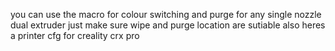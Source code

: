 you can use the macro for colour switching and purge for any single nozzle dual extruder just make sure wipe and purge location are sutiable also heres a printer cfg for creality crx pro
